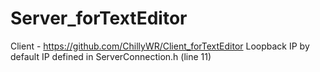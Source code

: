 # Server_forTextEditor
Client - https://github.com/ChillyWR/Client_forTextEditor
Loopback IP by default
IP defined in ServerConnection.h (line 11)
